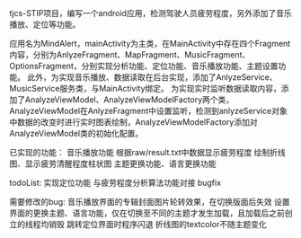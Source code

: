tjcs-STIP项目，编写一个android应用，检测驾驶人员疲劳程度，另外添加了音乐播放、定位等功能。

应用名为MindAlert，mainActivity为主类，在MainActivity中存在四个Fragment内容，分别为AnlyzeFragment、MapFragment、MusicFragment、OptionsFragment，分别实现分析功能、定位功能、音乐播放功能、主题设置功能。
此外，为实现音乐播放、数据读取在后台实现，添加了AnlyzeService、MusicService服务类，与MainActivity绑定。
为实现实时监听数据读取内容，添加了AnalyzeViewModel、AnalyzeViewModelFactory两个类，AnalyzeViewModel在AnlyzeFragment中设置监听，检测到anlyzeService对象中数据的改变时进行实时图表绘制，AnalyzeViewModelFactory添加对AnalyzeViewModel类的初始化配置。

已实现的功能：
音乐播放功能
根据raw/result.txt中数据显示疲劳程度
绘制折线图、显示疲劳清醒程度柱状图
主题更换功能、语言更换功能

todoList:
实现定位功能
与疲劳程度分析算法功能对接
bugfix

需要修改的bug:
音乐播放界面的专辑封面图片轮转效果，在切换版面后失效
设置界面的更换主题、语言功能，仅在切换至不同的主题才发生加载，且加载后之前创立的线程均销毁
跳转定位界面时程序闪退
折线图的textcolor不随主题变化
